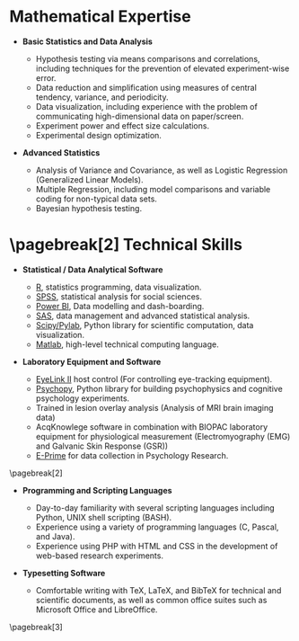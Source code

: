 Mathematical Expertise
======================

* **Basic Statistics and Data Analysis**
  
  + Hypothesis testing via means comparisons and correlations, including techniques for the prevention of elevated experiment-wise error.
  + Data reduction and simplification using measures of central tendency, variance, and periodicity.
  + Data visualization, including experience with the problem of communicating high-dimensional data on paper/screen.
  + Experiment power and effect size calculations.
  + Experimental design optimization.

* **Advanced Statistics**
  
  + Analysis of Variance and Covariance, as well as Logistic Regression (Generalized Linear Models).
  + Multiple Regression, including model comparisons and variable coding for non-typical data sets.
  + Bayesian hypothesis testing.

\pagebreak[2]
Technical Skills
================

* **Statistical / Data Analytical Software**
  
  + [R](http://www.r-project.org/), statistics programming, data visualization.
  + [SPSS](http://www.spss.com/), statistical analysis for
    social sciences.
  + [Power BI](https://powerbi.microsoft.com/en-ca/), Data modelling and dash-boarding. 
  + [SAS](http://www.sas.com/), data management and advanced
    statistical analysis.
  + [Scipy/Pylab](http://www.scipy.org/), Python library for
    scientific computation, data visualization.
  + [Matlab](https://www.mathworks.com/products/matlab/),
    high-level technical computing language.

* **Laboratory Equipment and Software**
  
  + [EyeLink II](www.sr-research.com) host control (For controlling eye-tracking equipment).
  + [Psychopy](http://www.psychopy.org/), Python library for building psychophysics and cognitive psychology experiments.
  + Trained in lesion overlay analysis (Analysis of MRI brain imaging data)
  + AcqKnowlege software in combination with BIOPAC laboratory equipment for physiological measurement (Electromyography (EMG) and Galvanic Skin Response (GSR))
  + [E-Prime](http://www.pstnet.com/products/e-prime/) for data collection in Psychology Research.

\pagebreak[2]

* **Programming and Scripting Languages**
  
  + Day-to-day familiarity with several scripting languages
    including Python, UNIX shell scripting (BASH).
  + Experience using a variety of programming languages (C,
    Pascal, and Java).
  + Experience using PHP with HTML and CSS in the development of web-based research experiments.

* **Typesetting Software**
  
  + Comfortable writing with TeX, LaTeX, and BibTeX for
    technical and scientific documents, as well as common
    office suites such as Microsoft Office and LibreOffice.

\pagebreak[3]
